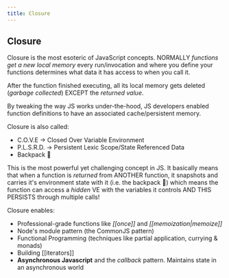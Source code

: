 ```yaml
---
title: Closure
---
```


## Closure
 
 Closure is the most esoteric of JavaScript concepts. NORMALLY *functions get a new local memory* every run/invocation and where you define your functions determines what data it has access to when you call it.

After the function finished executing, all its local memory gets deleted (*garbage collected*) EXCEPT the *returned value*. 
 
 By tweaking the way JS works under-the-hood, JS developers enabled function definitions to have an associated cache/persistent memory. 
 
 Closure is also called: 
 - C.O.V.E -> Closed Over Variable Environment
 - P.L.S.R.D. -> Persistent Lexic Scope/State Referenced Data
 - Backpack 🎒

This is the most powerful yet challenging concept in JS. It basically means that when a function is *returned* from ANOTHER function, it snapshots and carries it's environment state with it (i.e. the backpack 🎒) which means the function can access a *hidden* VE with the variables it controls AND THIS PERSISTS through multiple calls! 

Closure enables:
- Professional-grade functions like *[[once]]* and *[[memoization|memoize]]*
- Node's module pattern (the CommonJS pattern)
- Functional Programming (techniques like partial application, currying & monads)
- Building [[iterators]]
- **Asynchronous Javascript** and the *callback* pattern. Maintains state in an asynchronous world
